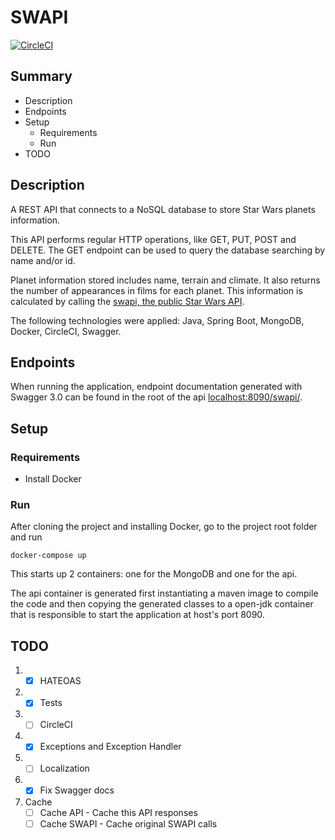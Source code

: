 # SWAPI
[![CircleCI](https://circleci.com/gh/pedrogonic/SWAPI.svg?style=svg)](https://circleci.com/gh/pedrogonic/SWAPI)
## Summary

- Description
- Endpoints
- Setup
    - Requirements
    - Run
- TODO


## Description

A REST API that connects to a NoSQL database to store Star Wars planets information.

This API performs regular HTTP operations, like GET, PUT, POST and DELETE. The GET endpoint can be used to query the database searching by name and/or id.

Planet information stored includes name, terrain and climate. It also returns the number of appearances in films for each planet. This information is calculated by calling the [swapi, the public Star Wars API](https://swapi.co/).

The following technologies were applied: Java, Spring Boot, MongoDB, Docker, CircleCI, Swagger.

## Endpoints

When running the application, endpoint documentation generated with Swagger 3.0 can be found in the root of the api [localhost:8090/swapi/](http://localhost:8090/swapi/).


## Setup

### Requirements

- Install Docker

### Run

After cloning the project and installing Docker, go to the project root folder and run

```shell
docker-compose up
```

This starts up 2 containers: one for the MongoDB and one for the api. 

The api container is generated first instantiating a maven image to compile the code and then copying the generated classes to a open-jdk container that is responsible to start the application at host's port 8090.

## TODO
1. - [x] HATEOAS
2. - [x] Tests
3. - [ ] CircleCI
4. - [x] Exceptions and Exception Handler
5. - [ ] Localization
6. - [x] Fix Swagger docs
7. Cache
    - [ ] Cache API - Cache this API responses
    - [ ] Cache SWAPI - Cache original SWAPI calls